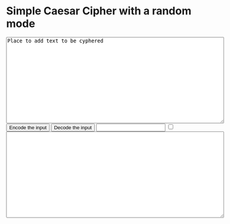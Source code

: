 <script>
    var alphabet = ['a','b','c','d','e','f','g','h','i','j','k','l','m','n','o','p','q','r','s','t','u','v','w','x','y','z'];

    function encode()
    {
        if (document.getElementById("random").checked == true) {
            encodeRandom();
        } else {
            caesar(0);
        }
    }

    function decode()
    {
        if (document.getElementById("random").checked == true) {
            decodeRandom();
        } else {
            caesar(1);
        }
    }

    function caesar(path)
    {
        var shift = 0;
        shift += document.getElementById("shift").value;
        if (path == 1) {
            shift *= -1;
        }
        console.log(shift);
        var input = document.getElementById("input").value;
        var inputCharCode = 0;
        var outputCharCode = 0;
        var output = "";
        for (i = 0; i < input.length; i++) {
            inputCharCode = input.charCodeAt(i);
            if (inputCharCode > 64 && inputCharCode < 91) {
                outputCharCode = inputCharCode + shift;
                if (outputCharCode < 65) outputCharCode += 26;
                if (outputCharCode > 90) outputCharCode -= 26;
                console.log(outputCharCode);
            } else if (inputCharCode > 96 && inputCharCode < 123) {
                outputCharCode = inputCharCode + shift;
                if (outputCharCode < 97) outputCharCode += 26;
                if (outputCharCode > 122) outputCharCode -= 26;
                console.log(outputCharCode);
            } else {
                outputCharCode = inputCharCode;
            }
            output += String.fromCharCode(outputCharCode);
        }
        document.getElementById("output").innerHTML = output;
    }

    function encodeRandom()
    {
        var inTB = document.getElementById("input");
        var input = inTB.value;
        var area = input.split(/\r|\n/);
        var words;
        var output = "";
        for (k = 0; k < area.length; k++) {
            words = area[k].split(" ");
            for (i = 0; i < words.length; i++){
                if (words[i].length >= 2 && findLetter(words[i].charAt(0)) != -1) {
                    output += (words[i].charAt(0));
                    output += ("oi ");
                    output += (alphabet[((findLetter(words[i].charAt(0)) + 14)%26)]);
                    output += (words[i].substr(1));
                    output += (" ");
                } else if (words[i].length >= 3 && findLetter(words[i].charAt(1)) != -1) {
                    output += (words[i].charAt(0));
                    output += (words[i].charAt(1));
                    output += ("oi ");
                    output += (alphabet[((findLetter(words[i].charAt(1)) + 14)%26)]);
                    output += (words[i].substr(2));
                    output += (" ");
                } else {
                    output += words[i];
                    output += " ";
                }
            }
            output += "\n";
        }
        var outTB = document.getElementById("output");
        outTB.innerHTML = output;
    }

    function findLetter(letter) {
        letter = letter.toLowerCase();
        for (j = 0; j < alphabet.length; j++) {
            if (letter == alphabet[j]) {
                return j;
            }
        }
        return -1;
    }

    function decodeRandom()
    {
        document.getElementById("output").innerHTML = document.getElementById("input").value.replace(/(\w)(oi )(\w)/g, replacer);
    }
    function replacer(match, p1, p2, p3, offset, string) {
        p1l = p1.toLowerCase();
        if (((p1l.charCodeAt(0) - 97 + 14) % 26 + 97) == p3.charCodeAt(0)) {
            return p1;
        } else {
            return match;
        }
    }
</script>
<h1>Simple Caesar Cipher with a random mode</h1>
<textarea id = "input" cols = "70" rows = "15">
Place to add text to be cyphered
</textarea>
<br>
<input type = "button" value = "Encode the input" onclick = "encode();">
<input type = "button" value = "Decode the input" onclick = "decode();">
<input type = "number" id = "shift">
<input type = "checkbox" id = "random">
<br>
<textarea id = "output" cols = "70" rows = "15" readonly>

</textarea>
